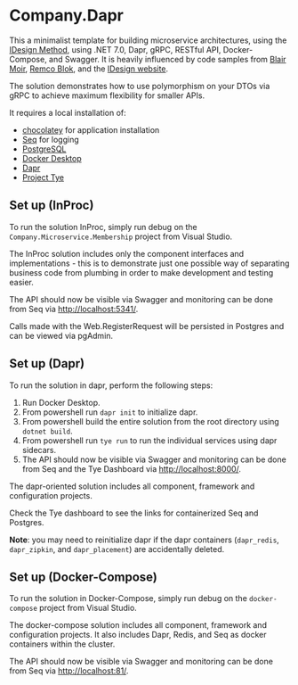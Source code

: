 # Company.Dapr

This a minimalist template for building microservice architectures, using the [IDesign Method](http://www.idesign.net/), using .NET 7.0, Dapr, gRPC, RESTful API, Docker-Compose, and Swagger. It is heavily influenced by code samples from [Blair Moir](https://github.com/BlairMoir), [Remco Blok](https://github.com/RemcoBlok), and the [IDesign website](http://www.idesign.net/Downloads).

The solution demonstrates how to use polymorphism on your DTOs via gRPC to achieve maximum flexibility for smaller APIs.

It requires a local installation of:

- [chocolatey](https://chocolatey.org/) for application installation
- [Seq](https://community.chocolatey.org/packages/seq) for logging
- [PostgreSQL](https://www.postgresql.org/download/)
- [Docker Desktop](https://community.chocolatey.org/packages/docker-desktop)
- [Dapr](https://docs.dapr.io/getting-started/install-dapr-cli/)
- [Project Tye](https://github.com/dotnet/tye)

## Set up (InProc)

To run the solution InProc, simply run debug on the `Company.Microservice.Membership` project from Visual Studio.

The InProc solution includes only the component interfaces and implementations - this is to demonstrate just one possible way of separating business code from plumbing in order to make development and testing easier.

The API should now be visible via Swagger and monitoring can be done from Seq via [http://localhost:5341/](http://localhost:5341/).

Calls made with the Web.RegisterRequest will be persisted in Postgres and can be viewed via pgAdmin.

## Set up (Dapr)

To run the solution in dapr, perform the following steps:

1. Run Docker Desktop.
1. From powershell run `dapr init` to initialize dapr.
1. From powershell build the entire solution from the root directory using `dotnet build`.
1. From powershell run `tye run` to run the individual services using dapr sidecars.
1. The API should now be visible via Swagger and monitoring can be done from Seq and the Tye Dashboard via [http://localhost:8000/](http://localhost:8000/).

The dapr-oriented solution includes all component, framework and configuration projects.

Check the Tye dashboard to see the links for containerized Seq and Postgres.

**Note**: you may need to reinitialize dapr if the dapr containers (`dapr_redis`, `dapr_zipkin`, and `dapr_placement`) are accidentally deleted.

## Set up (Docker-Compose)

To run the solution in Docker-Compose, simply run debug on the `docker-compose` project from Visual Studio.

The docker-compose solution includes all component, framework and configuration projects. It also includes Dapr, Redis, and Seq as docker containers within the cluster.

The API should now be visible via Swagger and monitoring can be done from Seq via [http://localhost:81/](http://localhost:81/).

